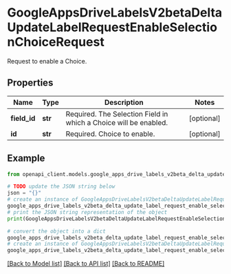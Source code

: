 # GoogleAppsDriveLabelsV2betaDeltaUpdateLabelRequestEnableSelectionChoiceRequest

Request to enable a Choice.

## Properties

Name | Type | Description | Notes
------------ | ------------- | ------------- | -------------
**field_id** | **str** | Required. The Selection Field in which a Choice will be enabled. | [optional] 
**id** | **str** | Required. Choice to enable. | [optional] 

## Example

```python
from openapi_client.models.google_apps_drive_labels_v2beta_delta_update_label_request_enable_selection_choice_request import GoogleAppsDriveLabelsV2betaDeltaUpdateLabelRequestEnableSelectionChoiceRequest

# TODO update the JSON string below
json = "{}"
# create an instance of GoogleAppsDriveLabelsV2betaDeltaUpdateLabelRequestEnableSelectionChoiceRequest from a JSON string
google_apps_drive_labels_v2beta_delta_update_label_request_enable_selection_choice_request_instance = GoogleAppsDriveLabelsV2betaDeltaUpdateLabelRequestEnableSelectionChoiceRequest.from_json(json)
# print the JSON string representation of the object
print(GoogleAppsDriveLabelsV2betaDeltaUpdateLabelRequestEnableSelectionChoiceRequest.to_json())

# convert the object into a dict
google_apps_drive_labels_v2beta_delta_update_label_request_enable_selection_choice_request_dict = google_apps_drive_labels_v2beta_delta_update_label_request_enable_selection_choice_request_instance.to_dict()
# create an instance of GoogleAppsDriveLabelsV2betaDeltaUpdateLabelRequestEnableSelectionChoiceRequest from a dict
google_apps_drive_labels_v2beta_delta_update_label_request_enable_selection_choice_request_from_dict = GoogleAppsDriveLabelsV2betaDeltaUpdateLabelRequestEnableSelectionChoiceRequest.from_dict(google_apps_drive_labels_v2beta_delta_update_label_request_enable_selection_choice_request_dict)
```
[[Back to Model list]](../README.md#documentation-for-models) [[Back to API list]](../README.md#documentation-for-api-endpoints) [[Back to README]](../README.md)


